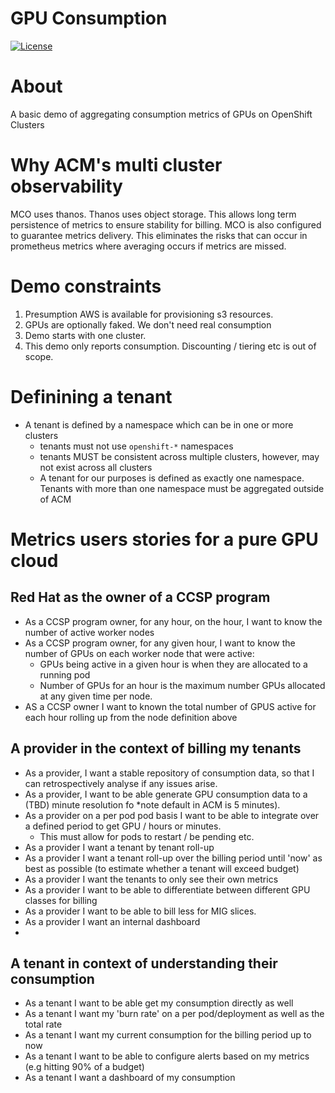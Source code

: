 # GPU Consumption

[![License](https://img.shields.io/badge/License-Apache%202.0-blue.svg)](https://opensource.org/licenses/Apache-2.0)



# About
A basic demo of aggregating consumption metrics of GPUs on OpenShift Clusters

# Why ACM's multi cluster observability
MCO uses thanos. Thanos uses object storage. This allows long term persistence of metrics to ensure stability for billing.
MCO is also configured to guarantee metrics delivery. This eliminates the risks that can occur in prometheus metrics where averaging occurs if metrics are missed.



# Demo constraints
1. Presumption AWS is available for provisioning s3 resources. 
2. GPUs are optionally faked. We don't need real consumption
3. Demo starts with one cluster.
4. This demo only reports consumption. Discounting / tiering etc is out of scope.

# Definining a tenant
- A tenant is defined by a namespace which can be in one or more clusters
  - tenants must not use `openshift-*` namespaces
  - tenants MUST be consistent across multiple clusters, however, may not exist across all clusters
  - A tenant for our purposes is defined as exactly one namespace. Tenants with more than one namespace must be aggregated outside of ACM


# Metrics users stories for a pure GPU cloud

## Red Hat as the owner of a CCSP program
- As a CCSP program owner, for any hour, on the hour, I want to know the number of active worker nodes
- As a CCSP program owner, for any given hour, I want to know the number of GPUs on each worker node that were active:
  - GPUs being active in a given hour is when they are allocated to a running pod
  - Number of GPUs for an hour is the maximum number GPUs allocated at any given time per node.
- AS a CCSP owner I want to known the total number of GPUS active for each hour rolling up from the node definition above

## A provider in the context of billing my tenants
- As a provider, I want a stable repository of consumption data, so that I can retrospectively analyse if any issues arise.
- As a provider, I want to be able generate GPU consumption data to a (TBD) minute resolution fo *note default in ACM is 5 minutes).
- As a provider on a per pod pod basis I want to be able to integrate over a defined period to get GPU / hours or minutes.
  - This must allow for pods to restart / be pending etc.
- As a provider I want a tenant by tenant roll-up
- As a provider I want a tenant roll-up over the billing period until 'now' as best as possible (to estimate whether a tenant will exceed budget)
- As a provider I want the tenants to only see their own metrics
- As a provider I want to be able to differentiate between different GPU classes for billing
- As a provider I want to be able to bill less for MIG slices.
- As a provider I want an internal dashboard
- 
## A tenant in context of understanding their consumption
- As a tenant I want to be able get my consumption directly as well
- As a tenant I want my 'burn rate' on a per pod/deployment as well as the total rate
- As a tenant I want my current consumption for the billing period up to now
- As a tenant I want to be able to configure alerts based on my metrics (e.g hitting 90% of a budget)
- As a tenant I want a dashboard of my consumption

